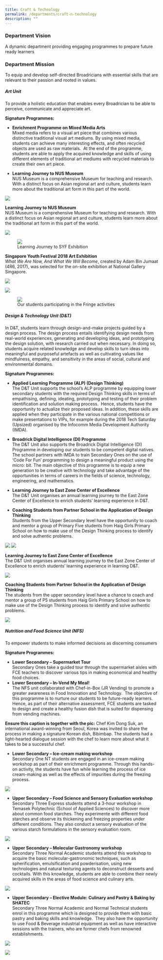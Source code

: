 ```yaml
---
title: Craft & Technology
permalink: /departments/craft-n-technology
description: ""
---
```

### Department Vision
A dynamic department providing engaging programmes to prepare future ready learners

### Department Mission
To equip and develop self-directed Broadricians with essential skills that are relevant to their passion and rooted in values.

##### Art Unit
To provide a holistic education that enables every Broadrician to be able to perceive, communicate and appreciate art.

**Signature Programmes:**
* **Enrichment Programme on Mixed Media Arts** <br>
Mixed media refers to a visual art piece that combines various distinctive traditional visual art mediums. By using mixed media, students can achieve many interesting effects, and often recycled objects are used as raw materials.  At the end of the programme, students are able to apply the acquired knowledge and skills of using different elements of traditional art mediums with recycled materials to create their own art piece.

* **Learning Journey to NUS Museum**<br>
NUS Museum is a comprehensive Museum for teaching and research. With a distinct focus on Asian regional art and culture, students learn more about the traditional art form in this part of the world.

![](/images/art1.jpg)

**Learning Journey to NUS Museum** <br>
NUS Museum is a comprehensive Museum for teaching and research. With a distinct focus on Asian regional art and culture, students learn more about the traditional art form in this part of the world.

![](/images/art2.jpg)

<figure>  
<img src="/images/art3.jpg">  
<figcaption> Learning Journey to SYF Exhibition </figcaption>  
</figure>

**Singapore Youth Festival 2018 Art Exhibition** <br>
_What We Are Now, And What We Will Become_, created by Adam Bin Jumaat (4R6, 2017), was selected for the on-site exhibition at National Gallery Singapore.

![](/images/art4.jpg)

![](/images/art5.jpg)

<figure>  
<img src="/images/art6.jpg">  
<figcaption> Our students participating in the Fringe activities </figcaption>  
</figure>

##### Design & Technology Unit (D&T)
In D&T, students learn through design-and-make projects guided by a design process. The design process entails identifying design needs from real-world experiences, generating and developing ideas, and prototyping the design solution, with research carried out when necessary. In doing so, students acquire related knowledge and develop skills to turn ideas into meaningful and purposeful artefacts as well as cultivating values like mindfulness, empathy, and sensitivity in the areas of social, cultural and environmental domains.

**Signature Programmes:**
* **Applied Learning Programme (ALP) (Design Thinking)** <br>
The D&T Unit supports the school’s ALP programme by equipping lower secondary students with the required Design Thinking skills in terms of empathising, defining, ideating, prototyping and testing of their problem identification and solution making process.  Hence, students have the opportunity to actualize their proposed ideas. In addition, these skills are applied when they participate in the various national competitions or make presentations to VIPs, for example during the 2018 Tech Saturday (Upsized) organised by the Infocomm Media Development Authority (IMDA).

<p> </p>

* **Broadrick Digital Intelligence (DI) Programme** <br>
The D&T Unit also supports the Broadrick Digital Intelligence (DI) Programme in developing our students to be competent digital natives. The school partners with IMDA to train Secondary Ones on the use of ‘Code For Fun’ programming to design a meaningful product using the micro: bit. The main objective of this programme is to equip a new generation to be creative with technology and take advantage of the opportunities in terms of careers in the fields of science, technology, engineering, and mathematics.

<p> </p>

* **Learning Journey to East Zone Center of Excellence** <br>
The D&T Unit organises an annual learning journey to the East Zone Center of Excellence to enrich students’ learning experience in D&T.

<p> </p>

* **Coaching Students from Partner School in the Application of Design Thinking** <br>
Students from the Upper Secondary level have the opportunity to coach and mentor a group of Primary Five students from Haig Girls Primary School on how to make use of the Design Thinking process to identify and solve authentic problems.

![](/images/CNT1.png)
![](/images/CNT2.png)

**Learning Journey to East Zone Center of Excellence** <br> The D&T Unit organises annual learning journey to the East Zone Center of Excellence to enrich students’ learning experience in learning D&T.

![](/images/CNT3.png)

**Coaching Students from Partner School in the Application of Design Thinking** <br>
The students from the upper secondary level have a chance to coach and mentor a group of P5 students from Haig Girls Primary School on how to make use of the Design Thinking process to identify and solve authentic problems.

![](/images/CNT4.png)

##### Nutrition and Food Science Unit (NFS)
To empower students to make informed decisions as discerning consumers

**Signature Programmes:**
* **Lower Secondary – Supermarket Tour** <br>
Secondary Ones take a guided tour through the supermarket aisles with FCE teachers to discover various tips in making economical and healthy food choices.
* **Lower Secondary – In-Vend My Meal!** <br>
The NFS unit collaborated with Chef-in-Box (JR Vending) to promote a greater awareness in Food Innovation and Technology.  The objective of this programme is to nurture our students to be future-ready learners. Hence, as part of their alternative assessment, FCE students are tasked to design and create a healthy fusion dish that is suited for dispensing from vending machines.

**Ensure this caption is together with the pic:** Chef Kim Dong Suk, an international award-winning from Seoul, Korea was invited to share the process in making a signature Korean dish, Bibimbap. The students had a light-hearted dialogue session with the chef to learn more about what it takes to be a successful chef.

* **Lower Secondary – Ice-cream making workshop** <br> Secondary One NT students are engaged in an ice-cream making workshop as part of their enrichment programme. Through this hands-on activity, the students have fun while learning the process of ice cream-making as well as the effects of impurities during the freezing process.

![](/images/fce3.jpg)

<p> </p>

* **Upper Secondary – Food Science and Sensory Evaluation workshop** <br>
Secondary Three Express students attend a 3-hour workshop in Temasek Polytechnic (School of Applied Sciences) to discover more about common food starches. They experimente with different food starches and observe its thickening and freezing properties under different conditions. They also conduct a sensory evaluation of the various starch formulations in the sensory evaluation room.

![](/images/fce4.jpg)

<p> </p>

* **Upper Secondary – Molecular Gastronomy workshop** <br> Secondary Three Normal Academic students attend this workshop to acquire the basic molecular-gastronomic techniques, such as spherification, emulsification and powderisation, using new technologies and natural texturing agents to deconstruct desserts and cocktails. With this knowledge, students are able to combine their newly acquired skills in the areas of food science and culinary arts.

![](/images/fce5.jpg)

<p> </p> 

* **Upper Secondary – Elective Module: Culinary and Pastry & Baking by SHATEC** <br>
Secondary Three Normal Academic and Normal Technical students enrol in this programme which is designed to provide them with basic pastry and baking skills and knowledge.  They also have the opportunity to use Food & Beverage industrial equipment as well as have interactive sessions with the trainers, who are former chefs from renowned establishments.

![](/images/fce6.jpg)

![](/images/fce7.jpg)